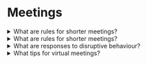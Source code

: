 # Meetings

<details>
  <summary>What are rules for shorter meetings?</summary>

1. Be prepared;
2. Start the meeting at an unusual time;
3. Make the meeting purpose clear and specific;
4. Schedule only the time you need;
5. Use a facilitator;
6. Use a timekeeper;
7. Don't sit down;
8. Create a parking lot;
9. Develop and honor time-related ground rules;
10. Divide and conquer the work;
11. Continuously improve your meetings.

</details>

<details>
  <summary>What are rules for shorter meetings?</summary>

1. Tolking too much;
2. Going on for too long;
3. Dominating the meeting;
4. Behaving negatively;
5. Attacking others' ideas;
6. Using jargon to look clever;
7. Not being prepared;
8. RSVPing, then not showing up;
9. Being scared to say what they really think.

</details>

<details>
  <summary>What are responses to disruptive behaviour?</summary>

- Make constructive statements;
- Poin out their habit;
- Say how you feel about the bad behaviour.

</details>

<details>
  <summary>What tips for virtual meetings?</summary>

1. Use visul rather than just audio;
2. Check equipment and software;
3. Consider the audio quality;
4. Exchange mobile members feforehand;
5. Know your software's features;
6. Think about who to invite;
7. Keep updates on who said what;
8. Introduce yourselfs.

</details>
